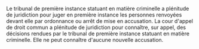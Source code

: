 Le tribunal de première instance statuant en matière criminelle a plénitude de juridiction pour juger en première instance les personnes renvoyées devant elle par ordonnance ou arrêt de mise en accusation.
La cour d'appel de droit commun a plénitude de juridiction pour connaître, sur appel, des décisions rendues par le tribunal de première instance statuant en matière criminelle.
Elle ne peut connaître d'aucune nouvelle accusation.